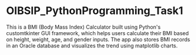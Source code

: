 # OIBSIP_PythonProgramming_Task1
This is a BMI (Body Mass Index) Calculator built using Python's customtkinter GUI framework, which helps users calculate their BMI based on height, weight, age, and gender inputs. The app also stores BMI records in an Oracle database and visualizes the trend using matplotlib charts.
